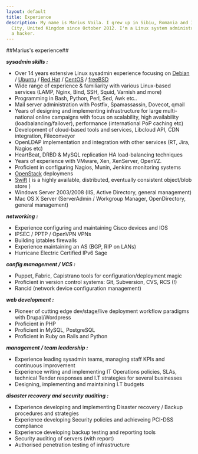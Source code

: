 ```yaml
---
layout: default
title: Experience
description: My name is Marius Voila. I grew up in Sibiu, Romania and I've been living in London
  City, United Kingdom since October 2012. I'm a Linux system administrator, a photographer, a technologist, and
  a hacker.
---
```


##Marius's experience##

***sysadmin skills :***

*    Over 14 years extensive Linux sysadmin experience focusing on [Debian](http://debian.org) / [Ubuntu](http://ubuntu.com) / [Red Hat](http://redhat.com) / [CentOS](http://centos.org/) / [freeBSD](http://freebsd.org)
*    Wide range of experience & familiarity with various Linux-based services (LAMP, Nginx, Bind, SSH, Squid, Varnish and more)
*    Programming in Bash, Python, Perl, Sed, Awk etc..
*    Mail server administration with Postfix, Spamassassin, Dovecot, qmail
*    Years of designing and implementing infrastructure for large multi-national online campaigns with focus on scalability, high availability (loadbalancing/failover), performance (international PoP caching etc)
*    Development of cloud-based tools and services, Libcloud API, CDN integration, Fileconveyor
*    OpenLDAP implementation and integration with other services (RT, Jira, Nagios etc)
*    HeartBeat, DRBD & MySQL replication HA load-balancing techniques
*    Years of experience with VMware, Xen, XenServer, OpenVZ.
*    Proficient in configuring Nagios, Munin, Jenkins monitoring systems
*	 [OpenStack](http://www.openstack.org) deploymens
* 	 [Swift](http://docs.openstack.org/developer/swift/) ( is a highly available, distributed, eventually consistent object/blob store )
*    Windows Server 2003/2008 (IIS, Active Directory, general management)
*    Mac OS X Server (ServerAdmin / Workgroup Manager, OpenDirectory, general management)

***networking :***

*    Experience configuring and maintaining Cisco devices and IOS
*    IPSEC / PPTP / OpenVPN VPNs
*    Building iptables firewalls
*    Experience maintaining an AS (BGP, RIP on LANs)
*    Hurricane Electric Certified IPv6 Sage

***config management / VCS :***

*    Puppet, Fabric, Capistrano tools for configuration/deployment magic
*    Proficient in version control systems: Git, Subversion, CVS, RCS (!)
*    Rancid (network device configuration management)

***web development :***

*    Pioneer of cutting edge dev/stage/live deployment workflow paradigms with Drupal/Wordpress
*    Proficient in PHP
*    Proficient in MySQL, PostgreSQL
*	 Proficient in Ruby on Rails and Python

***management / team leadership :***

*    Experience leading sysadmin teams, managing staff KPIs and continuous improvement
*    Experience writing and implementing IT Operations policies, SLAs, technical Tender responses and I.T strategies for several businesses
*    Designing, implementing and maintaining I.T budgets

***disaster recovery and security auditing :***

*   Experience developing and implementing Disaster recovery / Backup procedures and strategies
*   Experience developing Security policies and achieveing PCI-DSS compliance
*   Experience developing backup testing and reporting tools
*   Security auditing of servers (with report)
*   Authorised penetration testing of infrastructure


